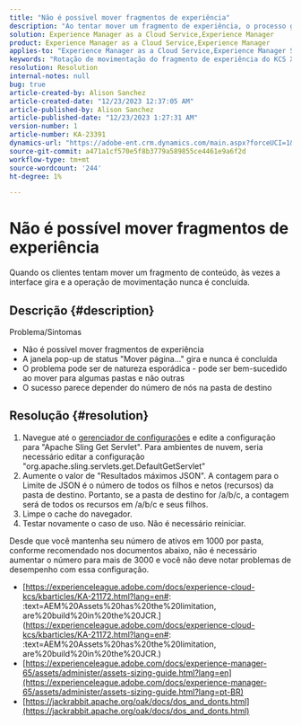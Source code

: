 ```yaml
---
title: "Não é possível mover fragmentos de experiência"
description: "Ao tentar mover um fragmento de experiência, o processo gira e nunca é concluído"
solution: Experience Manager as a Cloud Service,Experience Manager
product: Experience Manager as a Cloud Service,Experience Manager
applies-to: "Experience Manager as a Cloud Service,Experience Manager Sites,Experience Manager 6.5"
keywords: "Rotação de movimentação do fragmento de experiência do KCS XF"
resolution: Resolution
internal-notes: null
bug: true
article-created-by: Alison Sanchez
article-created-date: "12/23/2023 12:37:05 AM"
article-published-by: Alison Sanchez
article-published-date: "12/23/2023 1:27:31 AM"
version-number: 1
article-number: KA-23391
dynamics-url: "https://adobe-ent.crm.dynamics.com/main.aspx?forceUCI=1&pagetype=entityrecord&etn=knowledgearticle&id=c9efcc5e-2ba1-ee11-be37-6045bd006079"
source-git-commit: a471a1cf570e5f8b3779a589855ce4461e9a6f2d
workflow-type: tm+mt
source-wordcount: '244'
ht-degree: 1%

---
```


# Não é possível mover fragmentos de experiência


Quando os clientes tentam mover um fragmento de conteúdo, às vezes a interface gira e a operação de movimentação nunca é concluída.

## Descrição {#description}


Problema/Sintomas

- Não é possível mover fragmentos de experiência
- A janela pop-up de status &quot;Mover página...&quot; gira e nunca é concluída
- O problema pode ser de natureza esporádica - pode ser bem-sucedido ao mover para algumas pastas e não outras
- O sucesso parece depender do número de nós na pasta de destino





## Resolução {#resolution}


1. Navegue até o [gerenciador de configurações](http://localhost:4502/system/console/configMgr) e edite a configuração para &quot;Apache Sling Get Servlet&quot;. Para ambientes de nuvem, seria necessário editar a configuração &quot;org.apache.sling.servlets.get.DefaultGetServlet&quot;
2. Aumente o valor de &quot;Resultados máximos JSON&quot;. A contagem para o Limite de JSON é o número de todos os filhos e netos (recursos) da pasta de destino. Portanto, se a pasta de destino for /a/b/c, a contagem será de todos os recursos em /a/b/c e seus filhos.
3. Limpe o cache do navegador.
4. Testar novamente o caso de uso. Não é necessário reiniciar.


Desde que você mantenha seu número de ativos em 1000 por pasta, conforme recomendado nos documentos abaixo, não é necessário aumentar o número para mais de 3000 e você não deve notar problemas de desempenho com essa configuração.

- [https://experienceleague.adobe.com/docs/experience-cloud-kcs/kbarticles/KA-21172.html?lang=en#: :text=AEM%20Assets%20has%20the%20limitation, are%20build%20in%20the%20JCR.](https://experienceleague.adobe.com/docs/experience-cloud-kcs/kbarticles/KA-21172.html?lang=en#: :text=AEM%20Assets%20has%20the%20limitation, are%20build%20in%20the%20JCR.)
- [https://experienceleague.adobe.com/docs/experience-manager-65/assets/administer/assets-sizing-guide.html?lang=en](https://experienceleague.adobe.com/docs/experience-manager-65/assets/administer/assets-sizing-guide.html?lang=pt-BR)
- [https://jackrabbit.apache.org/oak/docs/dos_and_donts.html](https://jackrabbit.apache.org/oak/docs/dos_and_donts.html)





